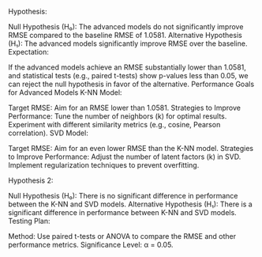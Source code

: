 Hypothesis:

Null Hypothesis (H₀): The advanced models do not significantly improve RMSE compared to the baseline RMSE of 1.0581.
Alternative Hypothesis (H₁): The advanced models significantly improve RMSE over the baseline.
Expectation:

If the advanced models achieve an RMSE substantially lower than 1.0581, and statistical tests (e.g., paired t-tests) show p-values less than 0.05, we can reject the null hypothesis in favor of the alternative.
Performance Goals for Advanced Models
K-NN Model:

Target RMSE: Aim for an RMSE lower than 1.0581.
Strategies to Improve Performance:
Tune the number of neighbors (k) for optimal results.
Experiment with different similarity metrics (e.g., cosine, Pearson correlation).
SVD Model:

Target RMSE: Aim for an even lower RMSE than the K-NN model.
Strategies to Improve Performance:
Adjust the number of latent factors (k) in SVD.
Implement regularization techniques to prevent overfitting.



Hypothesis 2:

Null Hypothesis (H₀): There is no significant difference in performance between the K-NN and SVD models.
Alternative Hypothesis (H₁): There is a significant difference in performance between K-NN and SVD models.
Testing Plan:

Method: Use paired t-tests or ANOVA to compare the RMSE and other performance metrics.
Significance Level: α = 0.05.
